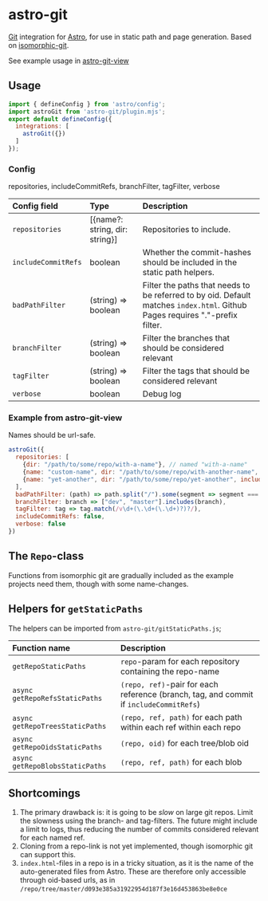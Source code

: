 

# astro-git

[Git](https://git-scm.com/) integration for [Astro](https://astro.build/), for use in static path and page generation. Based on [isomorphic-git](https://isomorphic-git.org/).

See example usage in [astro-git-view](https://github.com/siverv/astro-git-view)

## Usage

```js
import { defineConfig } from 'astro/config';
import astroGit from 'astro-git/plugin.mjs';
export default defineConfig({
  integrations: [
    astroGit({})
  ]
});
```

### Config

repositories, includeCommitRefs, branchFilter, tagFilter, verbose

| Config field        | Type                | Description                                  |
|:------------------- |:------------------  |:-------------------------------------------- |
| `repositories`      | [{name?: string, dir: string}] | Repositories to include.  |
| `includeCommitRefs` | boolean             | Whether the commit-hashes should be included in the static path helpers. |
| `badPathFilter`     | (string) => boolean | Filter the paths that needs to be referred to by oid. Default matches `index.html`. Github Pages requires "."-prefix filter.
| `branchFilter`      | (string) => boolean | Filter the branches that should be considered relevant |
| `tagFilter`         | (string) => boolean | Filter the tags that should be considered relevant |
| `verbose`           | boolean             | Debug log |


### Example from astro-git-view

Names should be url-safe.

```js
astroGit({
  repositories: [
    {dir: "/path/to/some/repo/with-a-name"}, // named "with-a-name"
    {name: "custom-name", dir: "/path/to/some/repo/with-another-name", tagFilter: tag => false },
    {name: "yet-another", dir: "/path/to/some/repo/yet-another", includeCommitRefs: true},
  ],
  badPathFilter: (path) => path.split("/").some(segment => segment === "index.html" || segment.match(/\.\w/)),
  branchFilter: branch => ["dev", "master"].includes(branch),
  tagFilter: tag => tag.match(/v\d+(\.\d+(\.\d+)?)?/),
  includeCommitRefs: false,
  verbose: false
})
```

## The `Repo`-class

Functions from isomorphic git are gradually included as the example projects need them, though with some name-changes.

## Helpers for `getStaticPaths`

The helpers can be imported from `astro-git/gitStaticPaths.js`; 

| Function name             | Description                                        |
|:--------------------------------- |:-------------------------------------------- |
| `getRepoStaticPaths`        | `repo`-param for each repository containing the repo-name    |
| `async getRepoRefsStaticPaths`  | `(repo, ref)`-pair for each reference (branch, tag, and commit if `includeCommitRefs`) |
| `async getRepoTreesStaticPaths`   | `(repo, ref, path)` for each path within each ref within each repo |
| `async getRepoOidsStaticPaths`  | `(repo, oid)` for each tree/blob oid |
| `async getRepoBlobsStaticPaths` | `(repo, ref, path)` for each blob |


## Shortcomings

1. The primary drawback is: it is going to be _slow_ on large git repos. Limit the slowness using the branch- and tag-filters. The future might include a limit to logs, thus reducing the number of commits considered relevant for each named ref.
2. Cloning from a repo-link is not yet implemented, though isomorphic git can support this.
3. `index.html`-files in a repo is in a tricky situation, as it is the name of the auto-generated files from Astro. These are therefore only accessible through oid-based urls, as in `/repo/tree/master/d093e385a31922954d187f3e16d453863be8e0ce` 
